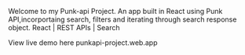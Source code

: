 Welcome to my Punk-api Project. An app built in React using Punk API,incorportaing search, filters and iterating through search response object.
React | REST APIs | Search

View live demo here
punkapi-project.web.app
